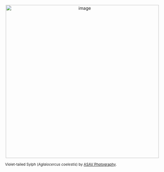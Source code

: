 <p align="center">
  <img width=500px src="https://user-images.githubusercontent.com/52205/74552822-b0f85f00-4f1b-11ea-908d-48d4f301b6a3.png" alt="image" />
</p>

<sub>Violet-tailed Sylph (_Aglaiocercus coelestis_) by [ASAV Photography](https://www.flickr.com/photos/asavphotography/40102720883).</sub>
